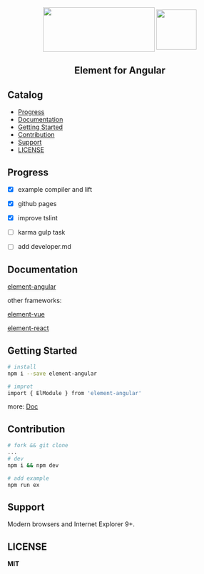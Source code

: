 
<div align="center">
<img src="https://camo.githubusercontent.com/462f24153b8e8739c8ea71f7102585c4cb0e1575/68747470733a2f2f63646e2e7261776769742e636f6d2f456c656d6546452f656c656d656e742f6465762f656c656d656e745f6c6f676f2e737667" width="250" height="100" align="center">
<img src="https://angular.cn/assets/images/logos/angular/angular.svg" width="90" height="90" align="center">
</div>

<h2 align="center">Element for Angular</h2>


## Catalog

-  [Progress](#progress)
-  [Documentation](#documentation)
-  [Getting Started](#getting-started)
-  [Contribution](#contribution)
-  [Support](#support)
-  [LICENSE](#license)



## Progress

- [x] example compiler and lift
- [x] github pages
- [x] improve tslint
- [ ] karma gulp task
- [ ] add developer.md


## Documentation

[element-angular](https://eleme.github.io/element-angular/)

other frameworks:

[element-vue](http://element.eleme.io/#/zh-CN/component/installation)

[element-react](https://eleme.github.io/element-react/#/zh-CN/quick-start)


## Getting Started

```bash
# install
npm i --save element-angular

# improt
import { ElModule } from 'element-angular'

```
more: [Doc](https://eleme.github.io/element-angular/)



## Contribution

```bash
# fork && git clone
...
# dev
npm i && npm dev

# add example
npm run ex

```


## Support

Modern browsers and Internet Explorer 9+.


## LICENSE

**MIT**
